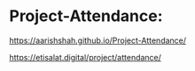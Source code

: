 # Project-Attendance:

https://aarishshah.github.io/Project-Attendance/

https://etisalat.digital/project/attendance/